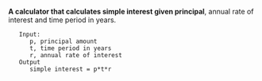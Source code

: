 **A calculator that calculates simple interest given principal**, annual rate of interest and time period in years.

```
   Input:
      p, principal amount
      t, time period in years
      r, annual rate of interest
   Output
      simple interest = p*t*r
```
